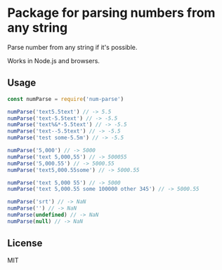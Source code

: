 # Package for parsing numbers from any string

Parse number from any string if it's possible. 

Works in Node.js and browsers.

## Usage

```js
const numParse = require('num-parse')

numParse('text5.5text') // -> 5.5
numParse('text-5.5text') // -> -5.5
numParse('text%&*-5.5text') // -> -5.5
numParse('text--5.5text') // -> -5.5
numParse('test some-5.5m') // -> -5.5

numParse('5,000') // -> 5000
numParse('text 5,000,55') // -> 500055
numParse('5,000.55') // -> 5000.55
numParse('text5,000.55some') // -> 5000.55

numParse('text 5,000 55') // -> 5000
numParse('text 5,000.55 some 100000 other 345') // -> 5000.55

numParse('srt') // -> NaN
numParse('') // -> NaN
numParse(undefined) // -> NaN
numParse(null) // -> NaN

```

## License

MIT